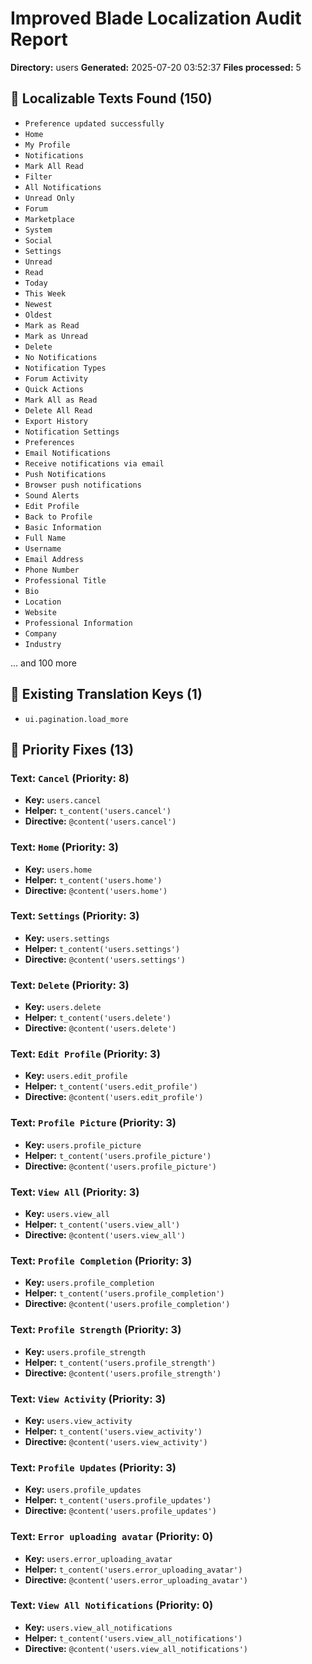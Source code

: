 # Improved Blade Localization Audit Report

**Directory:** users
**Generated:** 2025-07-20 03:52:37
**Files processed:** 5

## 📝 Localizable Texts Found (150)

- `Preference updated successfully`
- `Home`
- `My Profile`
- `Notifications`
- `Mark All Read`
- `Filter`
- `All Notifications`
- `Unread Only`
- `Forum`
- `Marketplace`
- `System`
- `Social`
- `Settings`
- `Unread`
- `Read`
- `Today`
- `This Week`
- `Newest`
- `Oldest`
- `Mark as Read`
- `Mark as Unread`
- `Delete`
- `No Notifications`
- `Notification Types`
- `Forum Activity`
- `Quick Actions`
- `Mark All as Read`
- `Delete All Read`
- `Export History`
- `Notification Settings`
- `Preferences`
- `Email Notifications`
- `Receive notifications via email`
- `Push Notifications`
- `Browser push notifications`
- `Sound Alerts`
- `Edit Profile`
- `Back to Profile`
- `Basic Information`
- `Full Name`
- `Username`
- `Email Address`
- `Phone Number`
- `Professional Title`
- `Bio`
- `Location`
- `Website`
- `Professional Information`
- `Company`
- `Industry`

... and 100 more

## 🔑 Existing Translation Keys (1)

- `ui.pagination.load_more`

## 🎯 Priority Fixes (13)

### Text: `Cancel` (Priority: 8)
- **Key:** `users.cancel`
- **Helper:** `t_content('users.cancel')`
- **Directive:** `@content('users.cancel')`

### Text: `Home` (Priority: 3)
- **Key:** `users.home`
- **Helper:** `t_content('users.home')`
- **Directive:** `@content('users.home')`

### Text: `Settings` (Priority: 3)
- **Key:** `users.settings`
- **Helper:** `t_content('users.settings')`
- **Directive:** `@content('users.settings')`

### Text: `Delete` (Priority: 3)
- **Key:** `users.delete`
- **Helper:** `t_content('users.delete')`
- **Directive:** `@content('users.delete')`

### Text: `Edit Profile` (Priority: 3)
- **Key:** `users.edit_profile`
- **Helper:** `t_content('users.edit_profile')`
- **Directive:** `@content('users.edit_profile')`

### Text: `Profile Picture` (Priority: 3)
- **Key:** `users.profile_picture`
- **Helper:** `t_content('users.profile_picture')`
- **Directive:** `@content('users.profile_picture')`

### Text: `View All` (Priority: 3)
- **Key:** `users.view_all`
- **Helper:** `t_content('users.view_all')`
- **Directive:** `@content('users.view_all')`

### Text: `Profile Completion` (Priority: 3)
- **Key:** `users.profile_completion`
- **Helper:** `t_content('users.profile_completion')`
- **Directive:** `@content('users.profile_completion')`

### Text: `Profile Strength` (Priority: 3)
- **Key:** `users.profile_strength`
- **Helper:** `t_content('users.profile_strength')`
- **Directive:** `@content('users.profile_strength')`

### Text: `View Activity` (Priority: 3)
- **Key:** `users.view_activity`
- **Helper:** `t_content('users.view_activity')`
- **Directive:** `@content('users.view_activity')`

### Text: `Profile Updates` (Priority: 3)
- **Key:** `users.profile_updates`
- **Helper:** `t_content('users.profile_updates')`
- **Directive:** `@content('users.profile_updates')`

### Text: `Error uploading avatar` (Priority: 0)
- **Key:** `users.error_uploading_avatar`
- **Helper:** `t_content('users.error_uploading_avatar')`
- **Directive:** `@content('users.error_uploading_avatar')`

### Text: `View All Notifications` (Priority: 0)
- **Key:** `users.view_all_notifications`
- **Helper:** `t_content('users.view_all_notifications')`
- **Directive:** `@content('users.view_all_notifications')`

